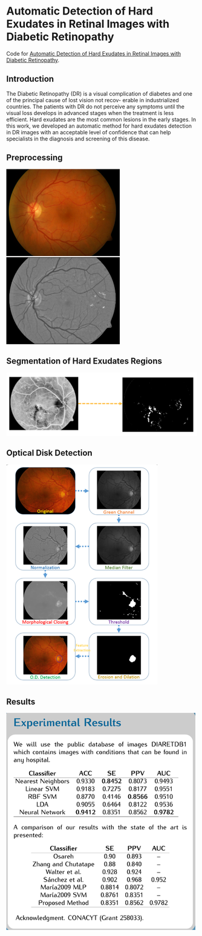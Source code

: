 # Automatic Detection of Hard Exudates in Retinal Images with Diabetic Retinopathy  
Code for [Automatic Detection of Hard Exudates in Retinal Images with Diabetic Retinopathy](https://ieeexplore.ieee.org/abstract/document/8575566).

## Introduction  
The Diabetic Retinopathy (DR) is a visual complication of diabetes and one of the principal cause of lost vision not recov- erable in industrialized countries. The patients with DR do not perceive any symptoms until the visual loss develops in advanced stages when the treatment is less efficient. Hard exudates are the most common lesions in the early stages. In this work, we developed an automatic method for hard exudates detection in DR images with an acceptable level of confidence that can help specialists in the diagnosis and screening of this disease.

## Preprocessing  
<img src="image006.png" width="300">          <img src="Mej-image006.png" width="300">

## Segmentation of Hard Exudates Regions  
<img src="segmentation.png" width="600">  

## Optical Disk Detection  
<img src="disk.png" width="400">  

## Results  
<img src="results.png" width="500">  
